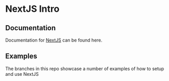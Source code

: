 # NextJS Intro

## Documentation
Documentation for <a href="https://nextjs.org/docs">NextJS</a> can be found here.

## Examples
The branches in this repo showcase a number of examples of how to setup and use NextJS
